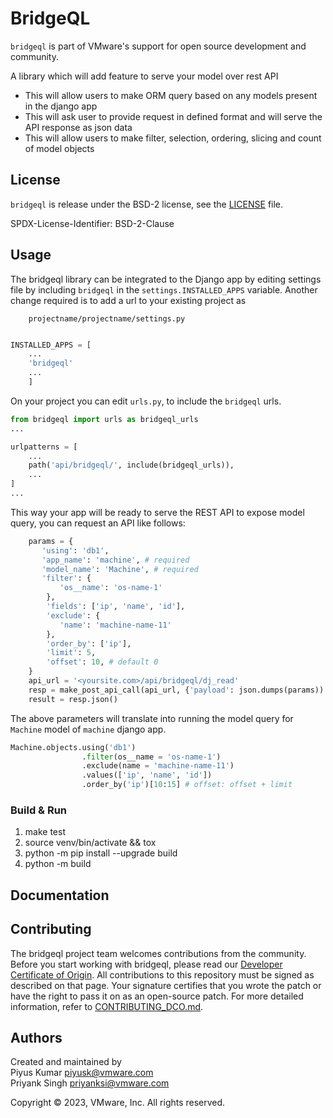 # BridgeQL


`bridgeql` is part of VMware's support for open source development
and community.

A library which will add feature to serve your model over rest API
* This will allow users to make ORM query based on any models present in the django app
* This will ask user to provide request in defined format and will serve the API response as json data
* This will allow users to make filter, selection, ordering, slicing and count of model objects


## License

`bridgeql` is release under the BSD-2 license, see the [LICENSE](LICENSE) file.

SPDX-License-Identifier: BSD-2-Clause

## Usage

The bridgeql library can be integrated to the Django app by editing settings
file by including `bridgeql` in the `settings.INSTALLED_APPS` variable.
Another change required is to add a url to your existing project as

```
    projectname/projectname/settings.py
```

```python

INSTALLED_APPS = [
    ...
    'bridgeql'
    ...
    ]

```

On your project you can edit `urls.py`, to include the `bridgeql` urls.

```python
from bridgeql import urls as bridgeql_urls
...

urlpatterns = [
    ...
    path('api/bridgeql/', include(bridgeql_urls)),
    ...
]
...
```
This way your app will be ready to serve the REST API to expose model query, you can request an API like follows:
```python
    params = {
       'using': 'db1',
       'app_name': 'machine', # required
       'model_name': 'Machine', # required
       'filter': {
           'os__name': 'os-name-1'
        },
        'fields': ['ip', 'name', 'id'],
        'exclude': {
           'name': 'machine-name-11'
        },
        'order_by': ['ip'],
        'limit': 5,
        'offset': 10, # default 0
    }
    api_url = '<yoursite.com>/api/bridgeql/dj_read'
    resp = make_post_api_call(api_url, {'payload': json.dumps(params))
    result = resp.json()
```

The above parameters will translate into running the model query for `Machine` model of `machine` django app.

```python
Machine.objects.using('db1')
                .filter(os__name = 'os-name-1')
                .exclude(name = 'machine-name-11')
                .values(['ip', 'name', 'id'])
                .order_by('ip')[10:15] # offset: offset + limit
```


### Build & Run

1. make test
2. source venv/bin/activate && tox
3. python -m pip install --upgrade build
4. python -m build

## Documentation

## Contributing

The bridgeql project team welcomes contributions from the community. Before you start working with bridgeql, please
read our [Developer Certificate of Origin](https://cla.vmware.com/dco). All contributions to this repository must be
signed as described on that page. Your signature certifies that you wrote the patch or have the right to pass it on
as an open-source patch. For more detailed information, refer to [CONTRIBUTING_DCO.md](CONTRIBUTING_DCO.md).


## Authors

Created and maintained by\
Piyus Kumar <piyusk@vmware.com>\
Priyank Singh <priyanksi@vmware.com>

Copyright © 2023, VMware, Inc.  All rights reserved.
